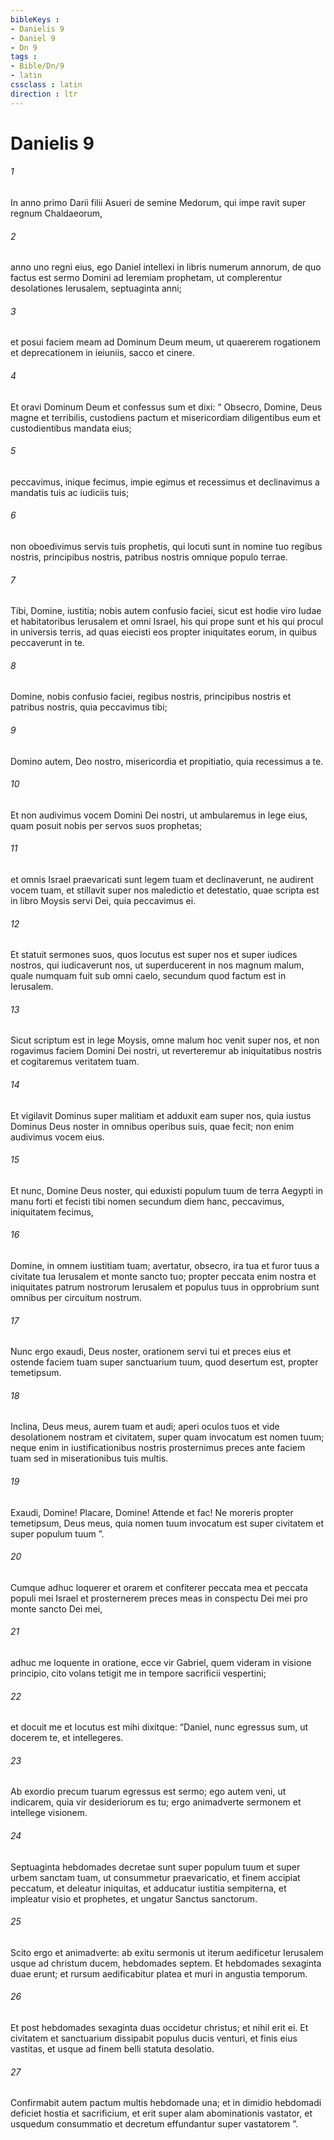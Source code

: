 ```yaml
---
bibleKeys : 
- Danielis 9
- Daniel 9
- Dn 9
tags : 
- Bible/Dn/9
- latin
cssclass : latin
direction : ltr
---
```


# Danielis 9

###### 1
In anno primo Darii filii Asueri de semine Medorum, qui impe ravit super regnum Chaldaeorum, 
###### 2
anno uno regni eius, ego Daniel intellexi in libris numerum annorum, de quo factus est sermo Domini ad Ieremiam prophetam, ut complerentur desolationes Ierusalem, septuaginta anni; 
###### 3
et posui faciem meam ad Dominum Deum meum, ut quaererem rogationem et deprecationem in ieiuniis, sacco et cinere. 
###### 4
Et oravi Dominum Deum et confessus sum et dixi: “ Obsecro, Domine, Deus magne et terribilis, custodiens pactum et misericordiam diligentibus eum et custodientibus mandata eius; 
###### 5
peccavimus, inique fecimus, impie egimus et recessimus et declinavimus a mandatis tuis ac iudiciis tuis; 
###### 6
non oboedivimus servis tuis prophetis, qui locuti sunt in nomine tuo regibus nostris, principibus nostris, patribus nostris omnique populo terrae. 
###### 7
Tibi, Domine, iustitia; nobis autem confusio faciei, sicut est hodie viro Iudae et habitatoribus Ierusalem et omni Israel, his qui prope sunt et his qui procul in universis terris, ad quas eiecisti eos propter iniquitates eorum, in quibus peccaverunt in te. 
###### 8
Domine, nobis confusio faciei, regibus nostris, principibus nostris et patribus nostris, quia peccavimus tibi; 
###### 9
Domino autem, Deo nostro, misericordia et propitiatio, quia recessimus a te. 
###### 10
Et non audivimus vocem Domini Dei nostri, ut ambularemus in lege eius, quam posuit nobis per servos suos prophetas; 
###### 11
et omnis Israel praevaricati sunt legem tuam et declinaverunt, ne audirent vocem tuam, et stillavit super nos maledictio et detestatio, quae scripta est in libro Moysis servi Dei, quia peccavimus ei. 
###### 12
Et statuit sermones suos, quos locutus est super nos et super iudices nostros, qui iudicaverunt nos, ut superducerent in nos magnum malum, quale numquam fuit sub omni caelo, secundum quod factum est in Ierusalem. 
###### 13
Sicut scriptum est in lege Moysis, omne malum hoc venit super nos, et non rogavimus faciem Domini Dei nostri, ut reverteremur ab iniquitatibus nostris et cogitaremus veritatem tuam. 
###### 14
Et vigilavit Dominus super malitiam et adduxit eam super nos, quia iustus Dominus Deus noster in omnibus operibus suis, quae fecit; non enim audivimus vocem eius. 
###### 15
Et nunc, Domine Deus noster, qui eduxisti populum tuum de terra Aegypti in manu forti et fecisti tibi nomen secundum diem hanc, peccavimus, iniquitatem fecimus, 
###### 16
Domine, in omnem iustitiam tuam; avertatur, obsecro, ira tua et furor tuus a civitate tua Ierusalem et monte sancto tuo; propter peccata enim nostra et iniquitates patrum nostrorum Ierusalem et populus tuus in opprobrium sunt omnibus per circuitum nostrum. 
###### 17
Nunc ergo exaudi, Deus noster, orationem servi tui et preces eius et ostende faciem tuam super sanctuarium tuum, quod desertum est, propter temetipsum. 
###### 18
Inclina, Deus meus, aurem tuam et audi; aperi oculos tuos et vide desolationem nostram et civitatem, super quam invocatum est nomen tuum; neque enim in iustificationibus nostris prosternimus preces ante faciem tuam sed in miserationibus tuis multis. 
###### 19
Exaudi, Domine! Placare, Domine! Attende et fac! Ne moreris propter temetipsum, Deus meus, quia nomen tuum invocatum est super civitatem et super populum tuum ”.
###### 20
Cumque adhuc loquerer et orarem et confiterer peccata mea et peccata populi mei Israel et prosternerem preces meas in conspectu Dei mei pro monte sancto Dei mei, 
###### 21
adhuc me loquente in oratione, ecce vir Gabriel, quem videram in visione principio, cito volans tetigit me in tempore sacrificii vespertini; 
###### 22
et docuit me et locutus est mihi dixitque: “Daniel, nunc egressus sum, ut docerem te, et intellegeres. 
###### 23
Ab exordio precum tuarum egressus est sermo; ego autem veni, ut indicarem, quia vir desideriorum es tu; ergo animadverte sermonem et intellege visionem.
###### 24
Septuaginta hebdomades decretae sunt super populum tuum et super urbem sanctam tuam, ut consummetur praevaricatio, et finem accipiat peccatum, et deleatur iniquitas, et adducatur iustitia sempiterna, et impleatur visio et prophetes, et ungatur Sanctus sanctorum.
###### 25
Scito ergo et animadverte: ab exitu sermonis ut iterum aedificetur Ierusalem usque ad christum ducem, hebdomades septem. Et hebdomades sexaginta duae erunt; et rursum aedificabitur platea et muri in angustia temporum.
###### 26
Et post hebdomades sexaginta duas occidetur christus; et nihil erit ei. Et civitatem et sanctuarium dissipabit populus ducis venturi, et finis eius vastitas, et usque ad finem belli statuta desolatio.
###### 27
Confirmabit autem pactum multis hebdomade una; et in dimidio hebdomadi deficiet hostia et sacrificium, et erit super alam abominationis vastator, et usquedum consummatio et decretum effundantur super vastatorem ”.
